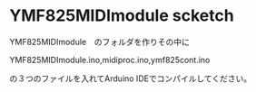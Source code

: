 # YMF825MIDImodule scketch

YMF825MIDImodule　のフォルダを作りその中に

YMF825MIDImodule.ino,midiproc.ino,ymf825cont.ino

の３つのファイルを入れてArduino IDEでコンパイルしてください。


